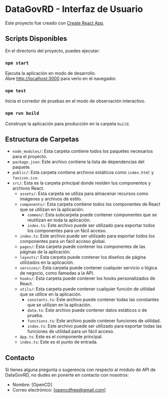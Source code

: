 # DataGovRD - Interfaz de Usuario

Este proyecto fue creado con [Create React App](https://github.com/facebook/create-react-app).

## Scripts Disponibles

En el directorio del proyecto, puedes ejecutar:

### `npm start`

Ejecuta la aplicación en modo de desarrollo.\
Abre [http://localhost:3000](http://localhost:3000) para verlo en el navegador.

### `npm test`

Inicia el corredor de pruebas en el modo de observación interactivo.

### `npm run build`

Construye la aplicación para producción en la carpeta `build`.

## Estructura de Carpetas

- `node_modules/`: Esta carpeta contiene todos los paquetes necesarios para el proyecto.
- `package.json`: Este archivo contiene la lista de dependencias del paquete.
- `public/`: Esta carpeta contiene archivos estáticos como `index.html` y `favicon.ico`.
- `src/`: Esta es la carpeta principal donde residen tus componentos y archivos React.
  - `assets/`: Esta carpeta se utiliza para almacenar recursos como imágenes y archivos de estilo.
  - `components/`: Esta carpeta contiene todos los componentes de React que se utilizan en la aplicación.
    - `common/`: Esta subcarpeta puede contener componentes que se reutilizan en toda la aplicación.
    - `index.ts`: Este archivo puede ser utilizado para exportar todos los componentes para un fácil acceso.
  - `index.ts`: Este archivo puede ser utilizado para exportar todos los componentes para un fácil acceso global.
  - `pages/`: Esta carpeta puede contener los componentes de las páginas de la aplicación.
  - `layouts/`: Esta carpeta puede contener los diseños de página utilizados en la aplicación.
  - `services/`: Esta carpeta puede contener cualquier servicio o lógica de negocio, como llamadas a la API.
  - `hooks/`: Esta carpeta puede contener los hooks personalizados de React.
  - `utils/`: Esta carpeta puede contener cualquier función de utilidad que se utilice en la aplicación.
    - `constants.ts`: Este archivo puede contener todas las constantes que se utilizan en la aplicación.
    - `data.ts`: Este archivo puede contener datos estáticos o de prueba.
    - `functions.ts`: Este archivo puede contener funciones de utilidad.
    - `index.ts`: Este archivo puede ser utilizado para exportar todas las funciones de utilidad para un fácil acceso.
  - `App.ts`: Este es el componente principal.
  - `index.ts`: Este es el punto de entrada.

## Contacto

Si tienes alguna pregunta o sugerencia con respecto al módulo de API de DataGovRD, no dudes en ponerte en contacto con nosotros:

- Nombre: [OpenCD]
- Correo electrónico: [opencdfree@gmail.com]
